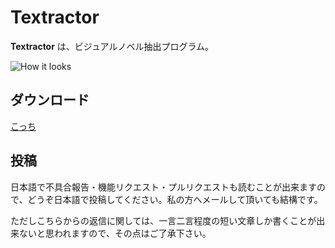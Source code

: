 # Textractor

**Textractor** は、ビジュアルノベル抽出プログラム。

![How it looks](https://media.discordapp.net/attachments/330538905072041994/539414661796200448/unknown.png?width=1072&height=398)


## ダウンロード

[こっち](https://github.com/Artikash/Textractor/releases)

## 投稿

日本語で不具合報告・機能リクエスト・プルリクエストも読むことが出来ますので、どうぞ日本語で投稿してください。私の方へメールして頂いても結構です。

ただしこちらからの返信に関しては、一言二言程度の短い文章しか書くことが出来ないと思われますので、その点はご了承下さい。
